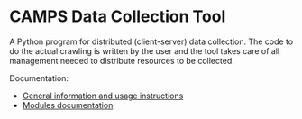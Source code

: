 CAMPS Data Collection Tool
=====

A Python program for distributed (client-server) data collection. The code to do the actual crawling is written by the user and the tool takes care of all management needed to distribute resources to be collected. 

Documentation:

* [General information and usage instructions](https://github.com/fghso/camps-dct/wiki)
* [Modules documentation](http://fghso.github.io/camps-dct/)
